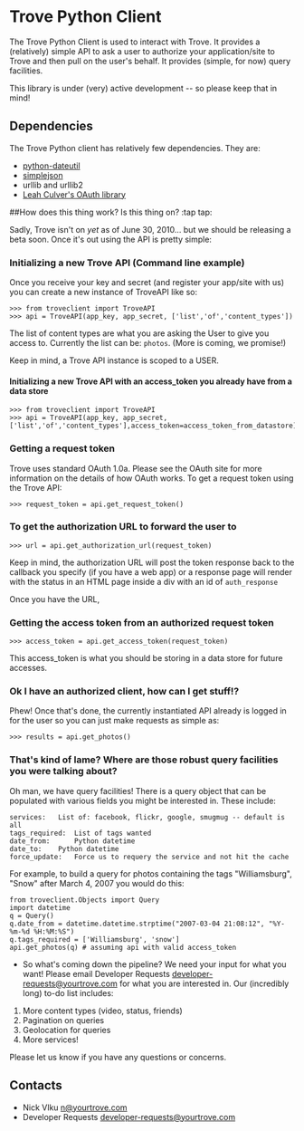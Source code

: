 Trove Python Client
===================

The Trove Python Client is used to interact with Trove.   It provides a (relatively) simple API to ask a user to authorize your application/site to Trove and then pull on the user's behalf.  It provides (simple, for now) query facilities.

This library is under (very) active development -- so please keep that in mind!

Dependencies
------------
The Trove Python client has relatively few dependencies.  They are:

- [python-dateutil](http://labix.org/python-dateutil)
- [simplejson](http://code.google.com/p/simplejson/)
- urllib and urllib2
- [Leah Culver's OAuth library](http://oauth.googlecode.com/svn/code/python/oauth/)

##How does this thing work?  Is this thing on? :tap tap:

Sadly, Trove isn't on *yet* as of June 30, 2010... but we should be releasing a beta soon.  Once it's out using the API is pretty simple:

### Initializing a new Trove API (Command line example)

Once you receive your key and secret (and register your app/site with us) you can create a new instance of TroveAPI like so:

	>>> from troveclient import TroveAPI
	>>> api = TroveAPI(app_key, app_secret, ['list','of','content_types'])

The list of content types are what you are asking the User to give you access to.  Currently the list can be: `photos`.  (More is coming, we promise!)

Keep in mind, a Trove API instance is scoped to a USER.

#### Initializing a new Trove API with an access_token you already have from a data store

	>>> from troveclient import TroveAPI
	>>> api = TroveAPI(app_key, app_secret, ['list','of','content_types'],access_token=access_token_from_datastore)


### Getting a request token

Trove uses standard OAuth 1.0a. Please see the OAuth site for more information on the details of how OAuth works.  To get a request token using the Trove API:

	>>> request_token = api.get_request_token()

### To get the authorization URL to forward the user to

	>>> url = api.get_authorization_url(request_token)

Keep in mind, the authorization URL will post the token response back to the callback you specify (if you have a web app) or a response page will render with the status in an HTML page inside a div with an id of `auth_response`

Once you have the URL, 

### Getting the access token from an authorized request token

	>>> access_token = api.get_access_token(request_token)

This access_token is what you should be storing in a data store for future accesses. 

### Ok I have an authorized client, how can I get stuff!?

Phew!  Once that's done, the currently instantiated API already is logged in for the user so you can just make requests as simple as:

	>>> results = api.get_photos()

### That's kind of lame?  Where are those robust query facilities you were talking about?



Oh man, we have query facilities!  There is a query object that can be populated with various fields you might be interested in.  These include:

	services:  	List of: facebook, flickr, google, smugmug -- default is all
 	tags_required:  List of tags wanted
 	date_from:  	Python datetime
 	date_to: 	Python datetime
 	force_update:	Force us to requery the service and not hit the cache


For example, to build a query for photos containing the tags "Williamsburg", "Snow" after March 4, 2007 you would do this:

	from troveclient.Objects import Query
	import datetime
	q = Query()
	q.date_from = datetime.datetime.strptime("2007-03-04 21:08:12", "%Y-%m-%d %H:%M:%S")
	q.tags_required = ['Williamsburg', 'snow']
	api.get_photos(q) # assuming api with valid access_token

- So what's coming down the pipeline?
We need your input for what you want!  Please email Developer Requests <developer-requests@yourtrove.com> for what you are interested in.  Our (incredibly long) to-do list includes:
1. More content types (video, status, friends)
2. Pagination on queries
3. Geolocation for queries
4. More services!

Please let us know if you have any questions or concerns.

Contacts
--------
* Nick Vlku <n@yourtrove.com>
* Developer Requests <developer-requests@yourtrove.com>
